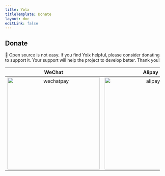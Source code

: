 ```yaml
---
title: Yolx
titleTemplate: Donate
layout: doc
editLink: false
---
```


## Donate

🙏 Open source is not easy. If you find Yolx helpful, please consider donating to support it. Your support will help the project to develop better. Thank you!

|                                  WeChat                                  |                              Alipay                              |                 PayPal                  |
| :--------------------------------------------------------------------: | :--------------------------------------------------------------: | :-------------------------------------: |
| <img src="/img/donate/wechatpay.jpg" alt="wechatpay" width="300" /> | <img src="/img/donate/alipay.jpg" alt="alipay" width="300" /> | [Click Me](https://paypal.me/uiyzzi) |
```

```
